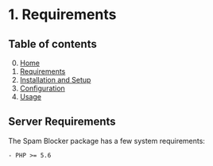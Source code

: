 # 1. Requirements

## Table of contents

0. [Home](0-Home.md)
1. [Requirements](1-Requirements.md)
2. [Installation and Setup](2-Installation-and-Setup.md)
3. [Configuration](3-Configuration.md)
4. [Usage](4-Usage.md)

## Server Requirements

The Spam Blocker package has a few system requirements:

```
- PHP >= 5.6
```
